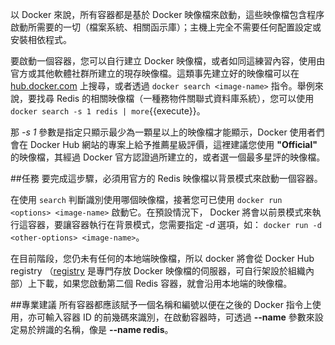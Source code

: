 以 Docker 來說，所有容器都是基於 Docker 映像檔來啟動，這些映像檔包含程序啟動所需要的一切（檔案系統、相關函示庫）；主機上完全不需要任何配置設定或安裝相依程式。
 
要啟動一個容器，您可以自行建立 Docker 映像檔，或者如同這練習內容，使用由官方或其他軟體社群所建立的現存映像檔。這類事先建立好的映像檔可以在 [hub.docker.com](https://hub.docker.com/) 上搜尋，或者透過 `docker search <image-name>` 指令。舉例來說，要找尋 Redis 的相關映像檔（一種務物件關聯式資料庫系統），您可以使用 `docker search -s 1 redis | more`{{execute}}。
 
那 *-s 1* 參數是指定只顯示最少為一顆星以上的映像檔才能顯示，Docker 使用者們會在 Docker Hub 網站的專案上給予推薦星級評價，這裡建議您使用 **"Official"** 的映像檔，其經過 Docker 官方認證過所建立的，或者選一個最多星評的映像檔。

##任務
要完成這步驟，必須用官方的 Redis 映像檔以背景模式來啟動一個容器。

在使用 `search` 判斷識別使用哪個映像檔，接著您可已使用 `docker run <options> <image-name>` 啟動它。在預設情況下， Docker 將會以前景模式來執行這容器，要讓容器執行在背景模式，您需要指定 *-d* 選項，如： `docker run -d <other-options> <image-name>`。 
 
在目前階段，您仍未有任何的本地端映像檔，所以 docker 將會從 Docker Hub registry （[registry](https://docs.docker.com/registry/) 是專門存放 Docker 映像檔的伺服器，可自行架設於組織內部）上下載，如果您啟動第二個 Redis 容器，就會沿用本地端的映像檔。

##專業建議
所有容器都應該賦予一個名稱和編號以便在之後的 Docker 指令上使用，亦可輸入容器 ID 的前幾碼來識別，在啟動容器時，可透過 **--name** 參數來設定易於辨識的名稱，像是 **--name redis**。
